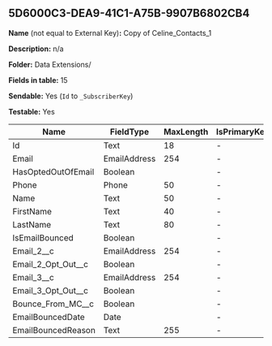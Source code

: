 ## 5D6000C3-DEA9-41C1-A75B-9907B6802CB4

**Name** (not equal to External Key)**:** Copy of Celine_Contacts_1

**Description:** n/a

**Folder:** Data Extensions/

**Fields in table:** 15

**Sendable:** Yes (`Id` to `_SubscriberKey`)

**Testable:** Yes

| Name | FieldType | MaxLength | IsPrimaryKey | IsNullable | DefaultValue |
| --- | --- | --- | --- | --- | --- |
| Id | Text | 18 | - | - |  |
| Email | EmailAddress | 254 | - | - |  |
| HasOptedOutOfEmail | Boolean |  | - | + |  |
| Phone | Phone | 50 | - | + |  |
| Name | Text | 50 | - | + |  |
| FirstName | Text | 40 | - | + |  |
| LastName | Text | 80 | - | + |  |
| IsEmailBounced | Boolean |  | - | + |  |
| Email_2__c | EmailAddress | 254 | - | + |  |
| Email_2_Opt_Out__c | Boolean |  | - | + |  |
| Email_3__c | EmailAddress | 254 | - | + |  |
| Email_3_Opt_Out__c | Boolean |  | - | + |  |
| Bounce_From_MC__c | Boolean |  | - | + |  |
| EmailBouncedDate | Date |  | - | + |  |
| EmailBouncedReason | Text | 255 | - | + |  |
